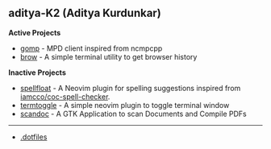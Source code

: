 ## aditya-K2 (Aditya Kurdunkar)


**Active Projects**

- [gomp](https://github.com/aditya-K2/gomp) - MPD client inspired from ncmpcpp
- [brow](https://github.com/aditya-K2/brow) - A simple terminal utility to get browser history

**Inactive Projects**

- [spellfloat](https://github.com/aditya-K2/spellfloat) - A Neovim plugin for spelling suggestions inspired from [iamcco/coc-spell-checker](https://github.com/iamcco/coc-spell-checker).
- [termtoggle](https://github.com/aditya-K2/termtoggle.nvim) - A simple neovim plugin to toggle terminal window
- [scandoc](https://github.com/aditya-K2/scandoc) - A GTK Application to scan Documents and Compile PDFs

----

- [.dotfiles](https://github.com/aditya-K2/dot)
